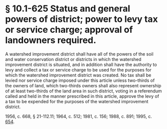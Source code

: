 # § 10.1-625 Status and general powers of district; power to levy tax or service charge; approval of landowners required.

<p>A watershed improvement district shall have all of the powers of the soil and water conservation district or districts in which the watershed improvement district is situated, and in addition shall have the authority to levy and collect a tax or service charge to be used for the purposes for which the watershed improvement district was created. No tax shall be levied nor service charge imposed under this article unless two-thirds of the owners of land, which two-thirds owners shall also represent ownership of at least two-thirds of the land area in such district, voting in a referendum called and held in the manner prescribed in this article, approve the levy of a tax to be expended for the purposes of the watershed improvement district.</p><p>1956, c. 668, § 21-112.11; 1964, c. 512; 1981, c. 156; 1988, c. 891; 1995, c. <a href='http://lis.virginia.gov/cgi-bin/legp604.exe?951+ful+CHAP0654'>654</a>.</p>